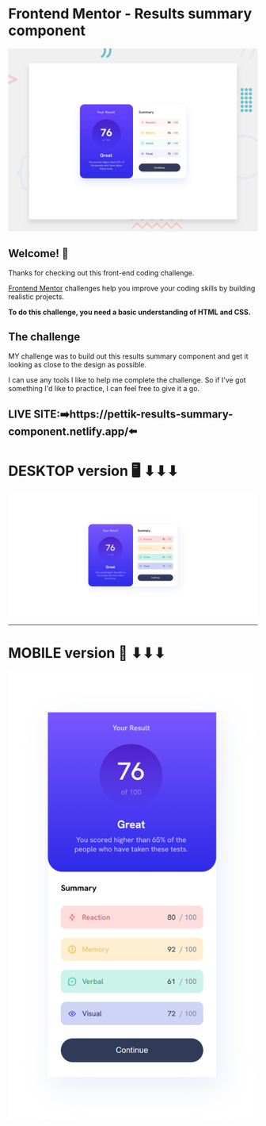 # Frontend Mentor - Results summary component

![Design preview for the Results summary component coding challenge](./design/desktop-preview.jpg)

## Welcome! 👋

Thanks for checking out this front-end coding challenge.

[Frontend Mentor](https://www.frontendmentor.io) challenges help you improve your coding skills by building realistic projects.

**To do this challenge, you need a basic understanding of HTML and CSS.**

## The challenge

MY challenge was to build out this results summary component and get it looking as close to the design as possible.

I can use any tools I like to help me complete the challenge. So if I've got something I'd like to practice, I can feel free to give it a go.

## LIVE SITE:➡️https://pettik-results-summary-component.netlify.app/⬅️

# DESKTOP version 🖥️ ⬇⬇⬇
<img src="desktop-preview.png">

<hr>

# MOBILE version 📱  ⬇⬇⬇
<img src="mobile-preview.png" width="500px">
